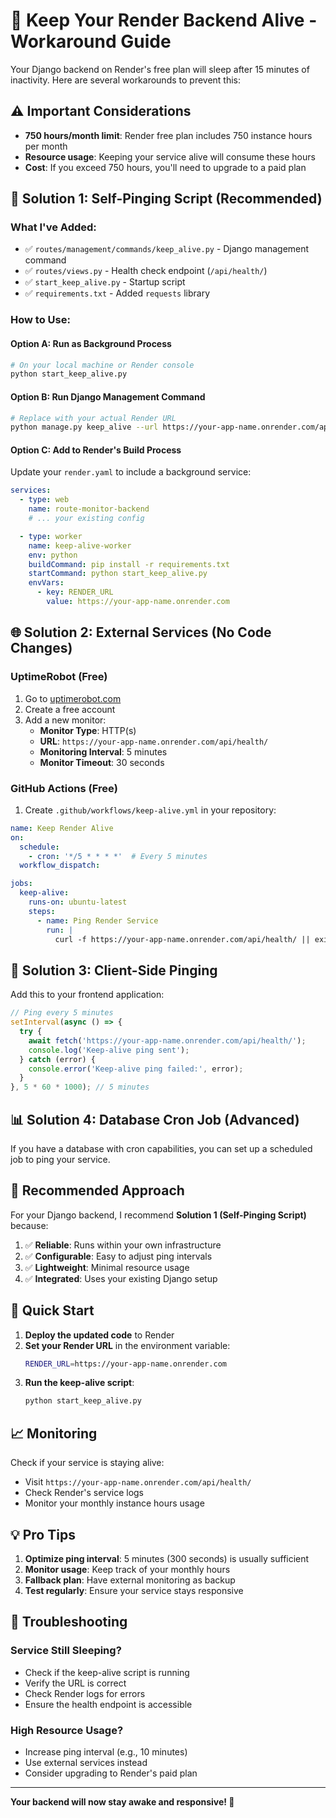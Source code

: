 # 🚀 Keep Your Render Backend Alive - Workaround Guide

Your Django backend on Render's free plan will sleep after 15 minutes of inactivity. Here are several workarounds to prevent this:

## ⚠️ **Important Considerations**

- **750 hours/month limit**: Render free plan includes 750 instance hours per month
- **Resource usage**: Keeping your service alive will consume these hours
- **Cost**: If you exceed 750 hours, you'll need to upgrade to a paid plan

## 🔧 **Solution 1: Self-Pinging Script (Recommended)**

### What I've Added:
- ✅ `routes/management/commands/keep_alive.py` - Django management command
- ✅ `routes/views.py` - Health check endpoint (`/api/health/`)
- ✅ `start_keep_alive.py` - Startup script
- ✅ `requirements.txt` - Added `requests` library

### How to Use:

#### Option A: Run as Background Process
```bash
# On your local machine or Render console
python start_keep_alive.py
```

#### Option B: Run Django Management Command
```bash
# Replace with your actual Render URL
python manage.py keep_alive --url https://your-app-name.onrender.com/api/health/ --interval 300
```

#### Option C: Add to Render's Build Process
Update your `render.yaml` to include a background service:

```yaml
services:
  - type: web
    name: route-monitor-backend
    # ... your existing config

  - type: worker
    name: keep-alive-worker
    env: python
    buildCommand: pip install -r requirements.txt
    startCommand: python start_keep_alive.py
    envVars:
      - key: RENDER_URL
        value: https://your-app-name.onrender.com
```

## 🌐 **Solution 2: External Services (No Code Changes)**

### UptimeRobot (Free)
1. Go to [uptimerobot.com](https://uptimerobot.com)
2. Create a free account
3. Add a new monitor:
   - **Monitor Type**: HTTP(s)
   - **URL**: `https://your-app-name.onrender.com/api/health/`
   - **Monitoring Interval**: 5 minutes
   - **Monitor Timeout**: 30 seconds

### GitHub Actions (Free)
1. Create `.github/workflows/keep-alive.yml` in your repository:

```yaml
name: Keep Render Alive
on:
  schedule:
    - cron: '*/5 * * * *'  # Every 5 minutes
  workflow_dispatch:

jobs:
  keep-alive:
    runs-on: ubuntu-latest
    steps:
      - name: Ping Render Service
        run: |
          curl -f https://your-app-name.onrender.com/api/health/ || exit 1
```

## 🔄 **Solution 3: Client-Side Pinging**

Add this to your frontend application:

```javascript
// Ping every 5 minutes
setInterval(async () => {
  try {
    await fetch('https://your-app-name.onrender.com/api/health/');
    console.log('Keep-alive ping sent');
  } catch (error) {
    console.error('Keep-alive ping failed:', error);
  }
}, 5 * 60 * 1000); // 5 minutes
```

## 📊 **Solution 4: Database Cron Job (Advanced)**

If you have a database with cron capabilities, you can set up a scheduled job to ping your service.

## 🎯 **Recommended Approach**

For your Django backend, I recommend **Solution 1 (Self-Pinging Script)** because:

1. ✅ **Reliable**: Runs within your own infrastructure
2. ✅ **Configurable**: Easy to adjust ping intervals
3. ✅ **Lightweight**: Minimal resource usage
4. ✅ **Integrated**: Uses your existing Django setup

## 🚀 **Quick Start**

1. **Deploy the updated code** to Render
2. **Set your Render URL** in the environment variable:
   ```bash
   RENDER_URL=https://your-app-name.onrender.com
   ```
3. **Run the keep-alive script**:
   ```bash
   python start_keep_alive.py
   ```

## 📈 **Monitoring**

Check if your service is staying alive:
- Visit `https://your-app-name.onrender.com/api/health/`
- Check Render's service logs
- Monitor your monthly instance hours usage

## 💡 **Pro Tips**

1. **Optimize ping interval**: 5 minutes (300 seconds) is usually sufficient
2. **Monitor usage**: Keep track of your monthly hours
3. **Fallback plan**: Have external monitoring as backup
4. **Test regularly**: Ensure your service stays responsive

## 🔧 **Troubleshooting**

### Service Still Sleeping?
- Check if the keep-alive script is running
- Verify the URL is correct
- Check Render logs for errors
- Ensure the health endpoint is accessible

### High Resource Usage?
- Increase ping interval (e.g., 10 minutes)
- Use external services instead
- Consider upgrading to Render's paid plan

---

**Your backend will now stay awake and responsive! 🎉**
